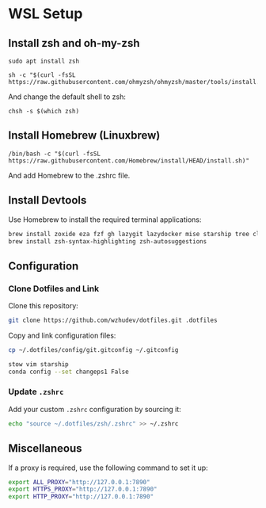 # WSL Setup

## Install zsh and oh-my-zsh

```shell
sudo apt install zsh

sh -c "$(curl -fsSL https://raw.githubusercontent.com/ohmyzsh/ohmyzsh/master/tools/install.sh)"
```

And change the default shell to zsh:

```shell
chsh -s $(which zsh)
```

## Install Homebrew (Linuxbrew)

```shell
/bin/bash -c "$(curl -fsSL https://raw.githubusercontent.com/Homebrew/install/HEAD/install.sh)"
```

And add Homebrew to the .zshrc file.

## Install Devtools

Use Homebrew to install the required terminal applications:

```bash
brew install zoxide eza fzf gh lazygit lazydocker mise starship tree cloc stow bat
brew install zsh-syntax-highlighting zsh-autosuggestions
```  

## Configuration

### Clone Dotfiles and Link

Clone this repository:

```bash
git clone https://github.com/wzhudev/dotfiles.git .dotfiles
```

Copy and link configuration files:

```bash  
cp ~/.dotfiles/config/git.gitconfig ~/.gitconfig  

stow vim starship
conda config --set changeps1 False
```  

### Update `.zshrc`

Add your custom `.zshrc` configuration by sourcing it:

```bash
echo "source ~/.dotfiles/zsh/.zshrc" >> ~/.zshrc
```

## Miscellaneous

If a proxy is required, use the following command to set it up:

```bash
export ALL_PROXY="http://127.0.0.1:7890"
export HTTPS_PROXY="http://127.0.0.1:7890"
export HTTP_PROXY="http://127.0.0.1:7890"
```
